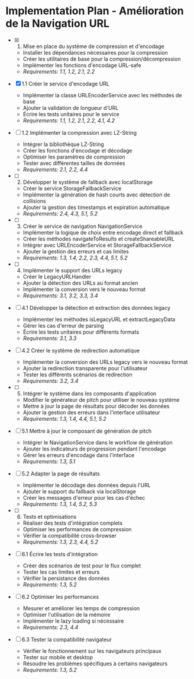 # Implementation Plan - Amélioration de la Navigation URL

- [x] 1. Mise en place du système de compression et d'encodage














  - Installer les dépendances nécessaires pour la compression
  - Créer les utilitaires de base pour la compression/décompression
  - Implémenter les fonctions d'encodage URL-safe
  - _Requirements: 1.1, 1.2, 2.1, 2.2_

- [x] 1.1 Créer le service d'encodage URL



  - Implémenter la classe URLEncoderService avec les méthodes de base
  - Ajouter la validation de longueur d'URL
  - Écrire les tests unitaires pour le service
  - _Requirements: 1.1, 1.2, 2.1, 2.2, 4.1, 4.2_

- [ ] 1.2 Implémenter la compression avec LZ-String



















  - Intégrer la bibliothèque LZ-String
  - Créer les fonctions d'encodage et décodage
  - Optimiser les paramètres de compression
  - Tester avec différentes tailles de données
  - _Requirements: 2.1, 2.2, 4.4_

- [ ] 2. Développer le système de fallback avec localStorage
  - Créer le service StorageFallbackService
  - Implémenter la génération de hash courts avec détection de collisions
  - Ajouter la gestion des timestamps et expiration automatique
  - _Requirements: 2.4, 4.3, 5.1, 5.2_

- [ ] 3. Créer le service de navigation NavigationService
  - Implémenter la logique de choix entre encodage direct et fallback
  - Créer les méthodes navigateToResults et createShareableURL
  - Intégrer avec URLEncoderService et StorageFallbackService
  - Ajouter la gestion des erreurs et cas limites
  - _Requirements: 1.3, 1.4, 2.2, 2.3, 4.4, 5.1, 5.2_

- [ ] 4. Implémenter le support des URLs legacy
  - Créer le LegacyURLHandler
  - Ajouter la détection des URLs au format ancien
  - Implémenter la conversion vers le nouveau format
  - _Requirements: 3.1, 3.2, 3.3, 3.4_

- [ ] 4.1 Développer la détection et extraction des données legacy
  - Implémenter les méthodes isLegacyURL et extractLegacyData
  - Gérer les cas d'erreur de parsing
  - Écrire les tests unitaires pour différents formats
  - _Requirements: 3.1, 3.3_

- [ ] 4.2 Créer le système de redirection automatique
  - Implémenter la conversion des URLs legacy vers le nouveau format
  - Ajouter la redirection transparente pour l'utilisateur
  - Tester les différents scénarios de redirection
  - _Requirements: 3.2, 3.4_

- [ ] 5. Intégrer le système dans les composants d'application
  - Modifier le générateur de pitch pour utiliser le nouveau système
  - Mettre à jour la page de résultats pour décoder les données
  - Ajouter la gestion des erreurs dans l'interface utilisateur
  - _Requirements: 1.3, 1.4, 4.4, 5.1, 5.2_

- [ ] 5.1 Mettre à jour le composant de génération de pitch
  - Intégrer le NavigationService dans le workflow de génération
  - Ajouter les indicateurs de progression pendant l'encodage
  - Gérer les erreurs d'encodage dans l'interface
  - _Requirements: 1.3, 5.1_

- [ ] 5.2 Adapter la page de résultats
  - Implémenter le décodage des données depuis l'URL
  - Ajouter le support du fallback via localStorage
  - Créer les messages d'erreur pour les cas d'échec
  - _Requirements: 1.3, 1.4, 5.2, 5.3_

- [ ] 6. Tests et optimisations
  - Réaliser des tests d'intégration complets
  - Optimiser les performances de compression
  - Vérifier la compatibilité cross-browser
  - _Requirements: 1.3, 2.3, 4.4, 5.2_

- [ ] 6.1 Écrire les tests d'intégration
  - Créer des scénarios de test pour le flux complet
  - Tester les cas limites et erreurs
  - Vérifier la persistance des données
  - _Requirements: 1.3, 5.2_

- [ ] 6.2 Optimiser les performances
  - Mesurer et améliorer les temps de compression
  - Optimiser l'utilisation de la mémoire
  - Implémenter le lazy loading si nécessaire
  - _Requirements: 2.3, 4.4_

- [ ] 6.3 Tester la compatibilité navigateur
  - Vérifier le fonctionnement sur les navigateurs principaux
  - Tester sur mobile et desktop
  - Résoudre les problèmes spécifiques à certains navigateurs
  - _Requirements: 1.3, 5.2_